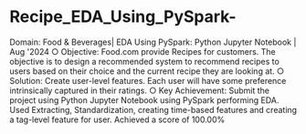# Recipe_EDA_Using_PySpark-

Domain: Food & Beverages| EDA Using PySpark: Python Jupyter Notebook | Aug '2024
○	Objective: Food.com provide Recipes for customers. The objective is to design a recommended system to recommend recipes to users based on their choice and the current recipe they are looking at.
○	Solution: Create user-level features. Each user will have some preference intrinsically captured in their ratings. 
○	Key Achievement: Submit the project using Python Jupyter Notebook using PySpark performing EDA. Used Extracting, Standardization, creating time-based features and creating a tag-level feature for user. Achieved a score of 100.00%
